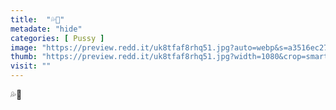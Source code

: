 ```yaml
---
title:  "💦👅"
metadate: "hide"
categories: [ Pussy ]
image: "https://preview.redd.it/uk8tfaf8rhq51.jpg?auto=webp&s=a3516ec2787d0374ad6fb2e51b14117f3fbd480c"
thumb: "https://preview.redd.it/uk8tfaf8rhq51.jpg?width=1080&crop=smart&auto=webp&s=43a71222d04755fb3876d6fc3800aeb97ae8912b"
visit: ""
---
```

💦👅
